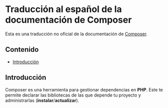# Traducción al español de la documentación de Composer

Esta es una traducción no oficial de la documentación de [Composer](https://getcomposer.org).

## Contenido

- [Introducción](#introducción)

## Introducción

Composer es una herramienta para gestionar dependencias en **PHP**. Este te permite declarar las bibliotecas de las que depende tu proyecto y administrarlas (**instalar**/**actualizar**).
